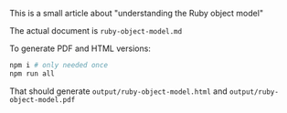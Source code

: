 This is a small article about "understanding the Ruby object model"

The actual document is `ruby-object-model.md`

To generate PDF and HTML versions:

```sh
npm i # only needed once
npm run all
````

That should generate `output/ruby-object-model.html` and `output/ruby-object-model.pdf`